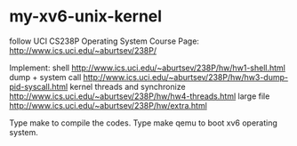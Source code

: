 # my-xv6-unix-kernel
follow UCI CS238P Operating System
Course Page: http://www.ics.uci.edu/~aburtsev/238P/

Implement: 
shell
http://www.ics.uci.edu/~aburtsev/238P/hw/hw1-shell.html
dump + system call
http://www.ics.uci.edu/~aburtsev/238P/hw/hw3-dump-pid-syscall.html
kernel threads and synchronize
http://www.ics.uci.edu/~aburtsev/238P/hw/hw4-threads.html
large file
http://www.ics.uci.edu/~aburtsev/238P/hw/extra.html

Type make to compile the codes.
Type make qemu to boot xv6 operating system.
